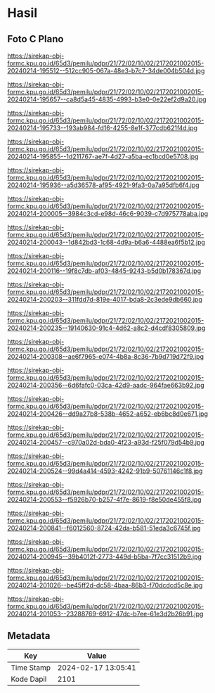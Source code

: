 # Hasil

## Foto C Plano

https://sirekap-obj-formc.kpu.go.id/65d3/pemilu/pdpr/21/72/02/10/02/2172021002015-20240214-195512--512cc905-067a-48e3-b7c7-34de004b504d.jpg

https://sirekap-obj-formc.kpu.go.id/65d3/pemilu/pdpr/21/72/02/10/02/2172021002015-20240214-195657--ca8d5a45-4835-4993-b3e0-0e22ef2d9a20.jpg

https://sirekap-obj-formc.kpu.go.id/65d3/pemilu/pdpr/21/72/02/10/02/2172021002015-20240214-195733--193ab984-fd16-4255-8e1f-377cdb621f4d.jpg

https://sirekap-obj-formc.kpu.go.id/65d3/pemilu/pdpr/21/72/02/10/02/2172021002015-20240214-195855--1d211767-ae7f-4d27-a5ba-ec1bcd0e5708.jpg

https://sirekap-obj-formc.kpu.go.id/65d3/pemilu/pdpr/21/72/02/10/02/2172021002015-20240214-195936--a5d36578-af95-4921-9fa3-0a7a95dfb6f4.jpg

https://sirekap-obj-formc.kpu.go.id/65d3/pemilu/pdpr/21/72/02/10/02/2172021002015-20240214-200005--3984c3cd-e98d-46c6-9039-c7d975778aba.jpg

https://sirekap-obj-formc.kpu.go.id/65d3/pemilu/pdpr/21/72/02/10/02/2172021002015-20240214-200043--1d842bd3-1c68-4d9a-b6a6-4488ea6f5b12.jpg

https://sirekap-obj-formc.kpu.go.id/65d3/pemilu/pdpr/21/72/02/10/02/2172021002015-20240214-200116--19f8c7db-af03-4845-9243-b5d0b178367d.jpg

https://sirekap-obj-formc.kpu.go.id/65d3/pemilu/pdpr/21/72/02/10/02/2172021002015-20240214-200203--311fdd7d-819e-4017-bda8-2c3ede9db660.jpg

https://sirekap-obj-formc.kpu.go.id/65d3/pemilu/pdpr/21/72/02/10/02/2172021002015-20240214-200235--19140630-91c4-4d62-a8c2-d4cdf8305809.jpg

https://sirekap-obj-formc.kpu.go.id/65d3/pemilu/pdpr/21/72/02/10/02/2172021002015-20240214-200308--ae6f7965-e074-4b8a-8c36-7b9d719d72f9.jpg

https://sirekap-obj-formc.kpu.go.id/65d3/pemilu/pdpr/21/72/02/10/02/2172021002015-20240214-200356--6d6fafc0-03ca-42d9-aadc-964fae663b92.jpg

https://sirekap-obj-formc.kpu.go.id/65d3/pemilu/pdpr/21/72/02/10/02/2172021002015-20240214-200426--dd9a27b8-538b-4652-a652-eb6bc8d0e671.jpg

https://sirekap-obj-formc.kpu.go.id/65d3/pemilu/pdpr/21/72/02/10/02/2172021002015-20240214-200457--c970a02d-bda0-4f23-a93d-f25f079d54b9.jpg

https://sirekap-obj-formc.kpu.go.id/65d3/pemilu/pdpr/21/72/02/10/02/2172021002015-20240214-200524--99d4a414-4593-4242-91b9-50761146c1f8.jpg

https://sirekap-obj-formc.kpu.go.id/65d3/pemilu/pdpr/21/72/02/10/02/2172021002015-20240214-200553--f5926b70-b257-4f7e-8619-f8e50de455f8.jpg

https://sirekap-obj-formc.kpu.go.id/65d3/pemilu/pdpr/21/72/02/10/02/2172021002015-20240214-200841--f6012560-8724-42da-b581-51eda3c6745f.jpg

https://sirekap-obj-formc.kpu.go.id/65d3/pemilu/pdpr/21/72/02/10/02/2172021002015-20240214-200945--39b4012f-2773-449d-b5ba-7f7cc31512b9.jpg

https://sirekap-obj-formc.kpu.go.id/65d3/pemilu/pdpr/21/72/02/10/02/2172021002015-20240214-201026--be45ff2d-dc58-4baa-86b3-f70dcdcd5c8e.jpg

https://sirekap-obj-formc.kpu.go.id/65d3/pemilu/pdpr/21/72/02/10/02/2172021002015-20240214-201053--23288769-6912-47dc-b7ee-61e3d2b26b91.jpg


## Metadata

| Key        | Value               |
| ---------- | ------------------- |
| Time Stamp | 2024-02-17 13:05:41 |
| Kode Dapil | 2101                |



